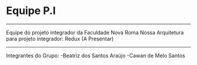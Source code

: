 # Equipe P.I
___________________________________________________
Equipe do projeto integrador da Faculdade Nova Roma
Nossa Arquitetura para projeto integrador: Redux (A Presentar)
___________________________________________________
Integrantes do Grupo:
-Beatriz dos Santos Araújo
-Cawan de Melo Santos
